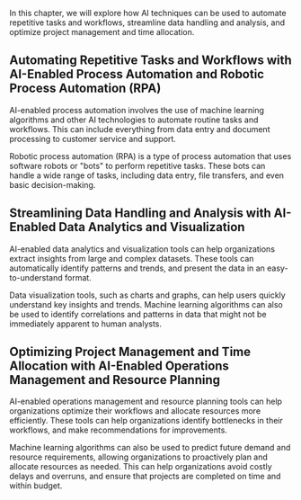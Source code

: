 
In this chapter, we will explore how AI techniques can be used to automate repetitive tasks and workflows, streamline data handling and analysis, and optimize project management and time allocation.

Automating Repetitive Tasks and Workflows with AI-Enabled Process Automation and Robotic Process Automation (RPA)
-----------------------------------------------------------------------------------------------------------------

AI-enabled process automation involves the use of machine learning algorithms and other AI technologies to automate routine tasks and workflows. This can include everything from data entry and document processing to customer service and support.

Robotic process automation (RPA) is a type of process automation that uses software robots or "bots" to perform repetitive tasks. These bots can handle a wide range of tasks, including data entry, file transfers, and even basic decision-making.

Streamlining Data Handling and Analysis with AI-Enabled Data Analytics and Visualization
----------------------------------------------------------------------------------------

AI-enabled data analytics and visualization tools can help organizations extract insights from large and complex datasets. These tools can automatically identify patterns and trends, and present the data in an easy-to-understand format.

Data visualization tools, such as charts and graphs, can help users quickly understand key insights and trends. Machine learning algorithms can also be used to identify correlations and patterns in data that might not be immediately apparent to human analysts.

Optimizing Project Management and Time Allocation with AI-Enabled Operations Management and Resource Planning
-------------------------------------------------------------------------------------------------------------

AI-enabled operations management and resource planning tools can help organizations optimize their workflows and allocate resources more efficiently. These tools can help organizations identify bottlenecks in their workflows, and make recommendations for improvements.

Machine learning algorithms can also be used to predict future demand and resource requirements, allowing organizations to proactively plan and allocate resources as needed. This can help organizations avoid costly delays and overruns, and ensure that projects are completed on time and within budget.


